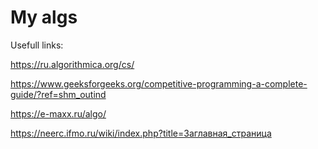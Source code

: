 # My algs

Usefull links:

https://ru.algorithmica.org/cs/

https://www.geeksforgeeks.org/competitive-programming-a-complete-guide/?ref=shm_outind

https://e-maxx.ru/algo/

https://neerc.ifmo.ru/wiki/index.php?title=Заглавная_страница
